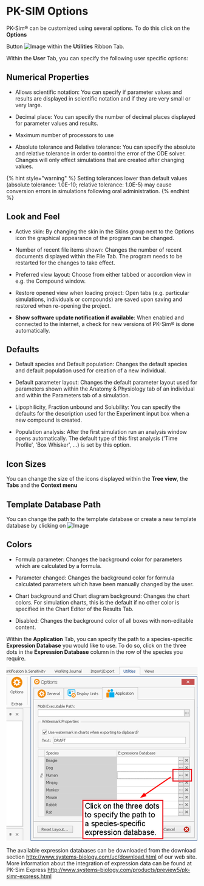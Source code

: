 # PK-SIM Options

PK-Sim® can be customized using several options. To do this click on the **Options**
    
Button ![Image](../assets/icons/Settings-32x32.png) within the **Utilities** Ribbon Tab.

Within the **User** Tab, you can specify the following user specific options:
    
## Numerical Properties
    
*   Allows scientific notation: You can specify if parameter values and results are displayed in scientific notation and if they are very small or very large.
    
*   Decimal place: You can specify the number of decimal places displayed for parameter values and results.
    
*   Maximum number of processors to use
    
*   Absolute tolerance and Relative tolerance: You can specify the absolute and relative tolerance in order to control the error of the ODE solver. Changes will only effect simulations that are created after changing values.

{% hint style="warning" %}
Setting tolerances lower than default values (absolute tolerance: 1.0E-10; relative tolerance: 1.0E-5) may cause conversion errors in simulations following oral administration.
{% endhint %}

## Look and Feel

*   Active skin: By changing the skin in the Skins group next to the Options icon the graphical appearance of the program can be changed.
    
*   Number of recent file items shown: Changes the number of recent documents displayed within the File Tab. The program needs to be restarted for the changes to take effect.
    
*   Preferred view layout: Choose from either tabbed or accordion view in e.g. the Compound window.
    
*   Restore opened view when loading project: Open tabs (e.g. particular simulations, individuals or compounds) are saved upon saving and restored when re-opening the project.
    
*   **Show software update notification if available**: When enabled and connected to the internet, a check for new versions of PK-Sim® is done automatically.

##	Defaults

*   Default species and Default population: Changes the default species and default population used for creation of a new individual.      
    
*   Default parameter layout: Changes the default parameter layout used for parameters shown within the Anatomy & Physiology tab of an individual and within the Parameters tab of a simulation.
    
*   Lipophilicity, Fraction unbound and Solubility: You can specify the defaults for the description used for the Experiment input box when a new compound is created.
    
*   Population analysis: After the first simulation run an analysis window opens automatically. The default type of this first analysis ('Time Profile', 'Box Whisker', ...) is set by this option.

## Icon Sizes

You can change the size of the icons displayed within the **Tree view**, the **Tabs** and the **Context menu**

## Template Database Path

You can change the path to the template database or create a new template database by clicking on ![Image](../assets/icons/AddAction.ico)

## Colors

*   Formula parameter: Changes the background color for parameters which are calculated by a formula.
    
*   Parameter changed: Changes the background color for formula calculated parameters which have been manually changed by the user.
    
*   Chart background and Chart diagram background: Changes the chart colors. For simulation charts, this is the default if no other color is specified in the Chart Editor of the Results Tab.
    
*   Disabled: Changes the background color of all boxes with non-editable content.
    
Within the **Application** Tab, you can specify the path to a species-specific **Expression Database** you would like to use. To do so, click on the three dots in the **Expression Database** column in the row of the species you require.

![Linking a species-specific expression database to an individual.](../assets/images/part-3/expression-database-options.png)

The available expression databases can be downloaded from the download section http://www.systems-biology.com/uc/download.html of our web site. More information about the integration of expression data can be found at PK-Sim Express http://www.systems-biology.com/products/preview5/pk-simr-express.html